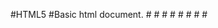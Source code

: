 
#HTML5
#Basic html document.
#<!DOCTYPE html>
#<html>
#<head>
#<title></title>
#</head>
#<body>
#</body>
#</html>








































